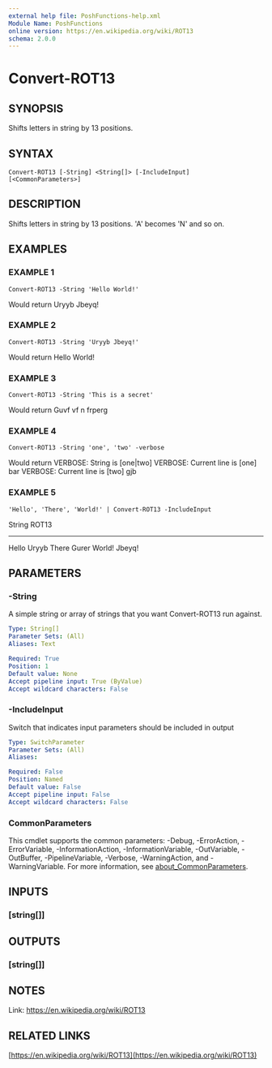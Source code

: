 ```yaml
---
external help file: PoshFunctions-help.xml
Module Name: PoshFunctions
online version: https://en.wikipedia.org/wiki/ROT13
schema: 2.0.0
---
```


# Convert-ROT13

## SYNOPSIS
Shifts letters in string by 13 positions.

## SYNTAX

```
Convert-ROT13 [-String] <String[]> [-IncludeInput] [<CommonParameters>]
```

## DESCRIPTION
Shifts letters in string by 13 positions.
'A' becomes 'N' and so on.

## EXAMPLES

### EXAMPLE 1
```
Convert-ROT13 -String 'Hello World!'
```

Would return
Uryyb Jbeyq!

### EXAMPLE 2
```
Convert-ROT13 -String 'Uryyb Jbeyq!'
```

Would return
Hello World!

### EXAMPLE 3
```
Convert-ROT13 -String 'This is a secret'
```

Would return
Guvf vf n frperg

### EXAMPLE 4
```
Convert-ROT13 -String 'one', 'two' -verbose
```

Would return
VERBOSE: String is \[one|two\]
VERBOSE: Current line is \[one\]
bar
VERBOSE: Current line is \[two\]
gjb

### EXAMPLE 5
```
'Hello', 'There', 'World!' | Convert-ROT13 -IncludeInput
```

String ROT13
------ -----
Hello  Uryyb
There  Gurer
World!
Jbeyq!

## PARAMETERS

### -String
A simple string or array of strings that you want Convert-ROT13 run against.

```yaml
Type: String[]
Parameter Sets: (All)
Aliases: Text

Required: True
Position: 1
Default value: None
Accept pipeline input: True (ByValue)
Accept wildcard characters: False
```

### -IncludeInput
Switch that indicates input parameters should be included in output

```yaml
Type: SwitchParameter
Parameter Sets: (All)
Aliases:

Required: False
Position: Named
Default value: False
Accept pipeline input: False
Accept wildcard characters: False
```

### CommonParameters
This cmdlet supports the common parameters: -Debug, -ErrorAction, -ErrorVariable, -InformationAction, -InformationVariable, -OutVariable, -OutBuffer, -PipelineVariable, -Verbose, -WarningAction, and -WarningVariable. For more information, see [about_CommonParameters](http://go.microsoft.com/fwlink/?LinkID=113216).

## INPUTS

### [string[]]
## OUTPUTS

### [string[]]
## NOTES
Link:       https://en.wikipedia.org/wiki/ROT13

## RELATED LINKS

[https://en.wikipedia.org/wiki/ROT13](https://en.wikipedia.org/wiki/ROT13)

